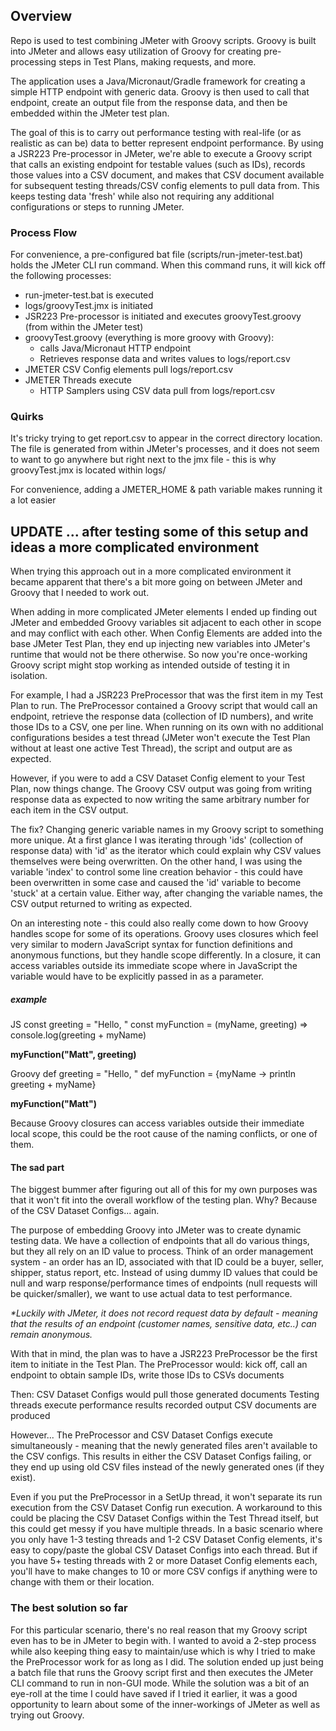 
## Overview
Repo is used to test combining JMeter with Groovy scripts. Groovy is built into JMeter and allows easy utilization of Groovy
for creating pre-processing steps in Test Plans, making requests, and more.

The application uses a Java/Micronaut/Gradle framework for creating a simple HTTP endpoint with generic data. Groovy is then used to call that endpoint,
create an output file from the response data, and then be embedded within the JMeter test plan.

The goal of this is to carry out performance testing with real-life (or as realistic as can be) data to better represent endpoint performance.
By using a JSR223 Pre-processor in JMeter, we're able to execute a Groovy script that calls an existing endpoint for testable values (such as IDs),
records those values into a CSV document, and makes that CSV document available for subsequent testing threads/CSV config elements to pull data from.
This keeps testing data 'fresh' while also not requiring any additional configurations or steps to running JMeter.


### Process Flow
For convenience, a pre-configured bat file (scripts/run-jmeter-test.bat) holds the JMeter CLI run command. When this command runs,
it will kick off the following processes:

- run-jmeter-test.bat is executed
- logs/groovyTest.jmx is initiated
- JSR223 Pre-processor is initiated and executes groovyTest.groovy (from within the JMeter test)
- groovyTest.groovy (everything is more groovy with Groovy):
  - calls Java/Micronaut HTTP endpoint
  - Retrieves response data and writes values to logs/report.csv
- JMETER CSV Config elements pull logs/report.csv
- JMETER Threads execute
  - HTTP Samplers using CSV data pull from logs/report.csv


### Quirks
It's tricky trying to get report.csv to appear in the correct directory location. The file is generated from within JMeter's processes,
and it does not seem to want to go anywhere but right next to the jmx file - this is why groovyTest.jmx is located within logs/

For convenience, adding a JMETER_HOME & path variable makes running it a lot easier



## UPDATE ... after testing some of this setup and ideas a more complicated environment
When trying this approach out in a more complicated environment it became apparent that there's a bit more going on between 
JMeter and Groovy that I needed to work out. 

When adding in more complicated JMeter elements I ended up finding out JMeter and embedded Groovy variables sit adjacent 
to each other in scope and may conflict with each other. When Config Elements are added into the base JMeter Test Plan,
they end up injecting new variables into JMeter's runtime that would not be there otherwise. So now you're once-working Groovy script
might stop working as intended outside of testing it in isolation.

For example, I had a JSR223 PreProcessor that was the first item in my Test Plan to run. The PreProcessor contained a Groovy script
that would call an endpoint, retrieve the response data (collection of ID numbers), and write those IDs to a CSV, one per line. When running
on its own with no additional configurations besides a test thread (JMeter won't execute the Test Plan without at least one active Test Thread),
the script and output are as expected.

However, if you were to add a CSV Dataset Config element to your Test Plan, now things change. The Groovy CSV output was going from writing
response data as expected to now writing the same arbitrary number for each item in the CSV output. 

The fix? Changing generic variable names in my Groovy script to something more unique. At a first glance I was iterating through 
'ids' (collection of response data) with 'id' as the iterator which could explain why CSV values themselves were being overwritten. 
On the other hand, I was using the variable 'index' to control some line creation behavior - this could have been overwritten in 
some case and caused the 'id' variable to become 'stuck' at a certain value. Either way, after changing the variable names, the CSV output
returned to writing as expected.

On an interesting note - this could also really come down to how Groovy handles scope for some of its operations. Groovy uses closures which feel
very similar to modern JavaScript syntax for function definitions and anonymous functions, but they handle scope differently. In a closure, it
can access variables outside its immediate scope where in JavaScript the variable would have to be explicitly passed in as a parameter.

##### example
JS
const greeting = "Hello, "
const myFunction = (myName, greeting) => console.log(greeting + myName)

**myFunction("Matt", greeting)**

Groovy
def greeting = "Hello, "
def myFunction = {myName -> println greeting + myName}

**myFunction("Matt")**


Because Groovy closures can access variables outside their immediate local scope, this could be the root cause of the naming conflicts, or one
of them.

#### The sad part
The biggest bummer after figuring out all of this for my own purposes was that it won't fit into the overall workflow of the testing plan.
Why? Because of the CSV Dataset Configs... again.

The purpose of embedding Groovy into JMeter was to create dynamic testing data. We have a collection of endpoints that all do various things, but
they all rely on an ID value to process. Think of an order management system - an order has an ID, associated with that ID could be a buyer,
seller, shipper, status report, etc. Instead of using dummy ID values that could be null and warp response/performance times of endpoints (null requests will be quicker/smaller), we
want to use actual data to test performance.

_*Luckily with JMeter, it does not record request data by default - meaning that the results of an endpoint
(customer names, sensitive data, etc..) can remain anonymous._

With that in mind, the plan was to have a JSR223 PreProcessor be the first item to initiate in the Test Plan. 
The PreProcessor would:
kick off,
call an endpoint to obtain sample IDs, 
write those IDs to CSVs documents

Then:
CSV Dataset Configs would pull those generated documents
Testing threads execute
performance results recorded
output CSV documents are produced

However... The PreProcessor and CSV Dataset Configs execute simultaneously - meaning that the newly generated files 
aren't available to the CSV configs. This results in either the CSV Dataset Configs failing, or they end up using old CSV files
instead of the newly generated ones (if they exist).


Even if you put the PreProcessor in a SetUp thread, it won't separate its run execution from the CSV Dataset Config run execution. 
A workaround to this could be placing the CSV Dataset Configs within the Test Thread itself, but this could get messy if 
you have multiple threads. In a basic scenario where you only have 1-3 testing threads and 1-2 CSV Dataset Config elements, 
it's easy to copy/paste the global CSV Dataset Configs into each thread. But if you have 5+ testing threads with 2 or more Dataset 
Config elements each, you'll have to make changes to 10 or more CSV configs if anything were to change with them or their location.


### The best solution so far
For this particular scenario, there's no real reason that my Groovy script even has to be in JMeter to begin with. 
I wanted to avoid a 2-step process while also keeping thing easy to maintain/use which is why I tried to make the PreProcessor work 
for as long as I did. The solution ended up just being a batch file that runs the Groovy script first and then executes the JMeter CLI 
command to run in non-GUI mode. While the solution was a bit of an eye-roll at the time I could have saved if I tried it earlier, it 
was a good opportunity to learn about some of the inner-workings of JMeter as well as trying out Groovy.